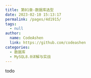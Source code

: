 ```yaml
---
title: 第01章-数据库选型
date: 2023-02-10 15:13:17
permalink: /pages/4d1915/
tags: 
  - null
author: 
  name: CodeAshen
  link: https://github.com/codeashen
categories: 
  - 数据库
  - MySQL8.0详解与实战
---
```

todo